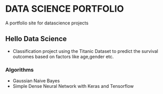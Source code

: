 # DATA SCIENCE PORTFOLIO
A portfolio site for datascience projects

## Hello Data Science
- Classification project using the Titanic Dataset to predict the survival outcomes based on factors like age,gender etc.

### Algorithms
- Gaussian Naive Bayes
- Simple Dense Neural Network with Keras and Tensorflow
